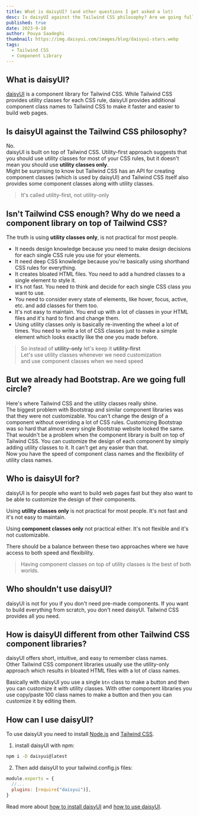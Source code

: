 ```yaml
---
title: What is daisyUI? (and other questions I get asked a lot)
desc: Is daisyUI against the Tailwind CSS philosophy? Are we going full circle? Why not just use Bootstrap? Here I answer some of the most common questions I get asked about daisyUI.
published: true
date: 2023-9-10
author: Pouya Saadeghi
thumbnail: https://img.daisyui.com/images/blog/daisyui-stars.webp
tags:
  - Tailwind CSS
  - Component Library
---
```


## What is daisyUI?

[daisyUI](https://daisyui.com/) is a component library for Tailwind CSS. While Tailwind CSS provides utility classes for each CSS rule, daisyUI provides additional component class names to Tailwind CSS to make it faster and easier to build web pages.

## Is daisyUI against the Tailwind CSS philosophy?

No.  
daisyUI is built on top of Tailwind CSS. Utility-first approach suggests that you should use utility classes for most of your CSS rules, but it doesn't mean you should use **utility classes only**.  
Might be surprising to know but Tailwind CSS has an API for creating component classes (which is used by daisyUI) and Tailwind CSS itself also provides some component classes along with utility classes.

> It's called utility-first, not utility-only

## Isn't Tailwind CSS enough? Why do we need a component library on top of Tailwind CSS?

The truth is using **utility classes only**, is not practical for most people.

- It needs design knowledge because you need to make design decisions for each single CSS rule you use for your elements.
- It need deep CSS knowledge because you're basically using shorthand CSS rules for everything.
- It creates bloated HTML files. You need to add a hundred classes to a single element to style it.
- It's not fast. You need to think and decide for each single CSS class you want to use.
- You need to consider every state of elements, like hover, focus, active, etc. and add classes for them too.
- It's not easy to maintain. You end up with a lot of classes in your HTML files and it's hard to find and change them.
- Using utility classes only is basically re-inventing the wheel a lot of times. You need to write a lot of CSS classes just to make a simple element which looks exactly like the one you made before.

> So instead of **utility-only** let's keep it **utility-first**  
> Let's use utility classes whenever we need customization  
> and use component classes when we need speed

## But we already had Bootstrap. Are we going full circle?

Here's where Tailwind CSS and the utility classes really shine.  
The biggest problem with Bootstrap and similar component libraries was that they were not customizable. You can't change the design of a component without overriding a lot of CSS rules. Customizing Bootstrap was so hard that almost every single Bootstrap website looked the same.  
That wouldn't be a problem when the component library is built on top of Tailwind CSS. You can customize the design of each component by simply adding utility classes to it. It can't get any easier than that.  
Now you have the speed of component class names and the flexibility of utility class names.

## Who is daisyUI for?

daisyUI is for people who want to build web pages fast but they also want to be able to customize the design of their components.

Using **utility classes only** is not practical for most people. It's not fast and it's not easy to maintain.

Using **component classes only** not practical either. It's not flexible and it's not customizable.

There should be a balance between these two approaches where we have access to both speed and flexibility.

> Having component classes on top of utility classes is the best of both worlds.

## Who shouldn't use daisyUI?

daisyUI is not for you if you don't need pre-made components. If you want to build everything from scratch, you don't need daisyUI. Tailwind CSS provides all you need.

## How is daisyUI different from other Tailwind CSS component libraries?

daisyUI offers short, intuitive, and easy to remember class names.  
Other Tailwind CSS component libraries usually use the utility-only approach which results in bloated HTML files with a lot of class names.

Basically with daisyUI you use a single `btn` class to make a button and then you can customize it with utility classes. With other component libraries you use copy/paste 100 class names to make a button and then you can customize it by editing them.

## How can I use daisyUI?

To use daisyUI you need to install [Node.js](https://nodejs.org/en/download) and [Tailwind CSS](https://tailwindcss.com/docs/installation).

1. install daisyUI with npm:

```bash
npm i -D daisyui@latest
```

2. Then add daisyUI to your tailwind.config.js files:

```js
module.exports = {
  //...
  plugins: [require("daisyui")],
}
```

Read more about [how to install daisyUI](https://daisyui.com/docs/install/) and [how to use daisyUI](https://daisyui.com/docs/use/).

